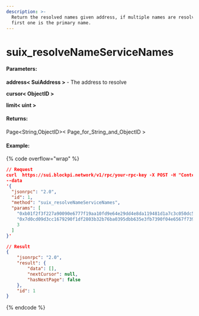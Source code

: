 ```yaml
---
description: >-
  Return the resolved names given address, if multiple names are resolved, the
  first one is the primary name.
---
```


# suix\_resolveNameServiceNames

#### **Parameters:**

**address< SuiAddress >** - The address to resolve&#x20;

**cursor< ObjectID >**&#x20;

**limit< uint >**&#x20;

#### **Returns:**

Page\<String,ObjectID>< Page\_for\_String\_and\_ObjectID >

#### Example:

{% code overflow="wrap" %}
```json
// Request
curl  https://sui.blockpi.network/v1/rpc/your-rpc-key -X POST -H "Content-Type: application/json" 
--data 
'{
  "jsonrpc": "2.0",
  "id": 1,
  "method": "suix_resolveNameServiceNames",
  "params": [
    "0xb01f2f3f227a90090e6777f19aa10fd9e64e29dd4e8da119481d1a7c3c050dc5",
    "0x7d0cd09d3cc1679290f1df2803b32b76ba0395dbb635e3fb7390f04e6567f739",
    3
  ]
}'

// Result
{
    "jsonrpc": "2.0",
    "result": {
        "data": [],
        "nextCursor": null,
        "hasNextPage": false
    },
    "id": 1
}
```
{% endcode %}
